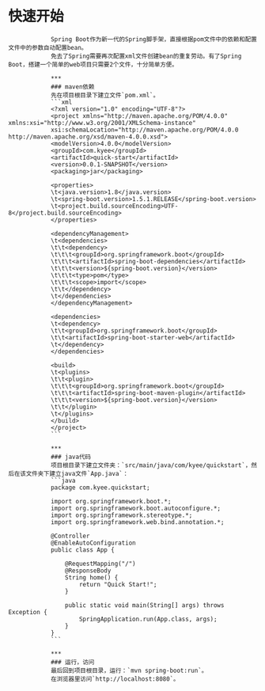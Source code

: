 快速开始
===
                Spring Boot作为新一代的Spring脚手架，直接根据pom文件中的依赖和配置文件中的参数自动配置bean。
                免去了Spring需要再次配置xml文件创建bean的重复劳动。有了Spring Boot，搭建一个简单的web项目只需要2个文件，十分简单方便。

                ***
                ### maven依赖
                先在项目根目录下建立文件`pom.xml`。
                ```xml
                <?xml version="1.0" encoding="UTF-8"?>
                <project xmlns="http://maven.apache.org/POM/4.0.0" xmlns:xsi="http://www.w3.org/2001/XMLSchema-instance"
                xsi:schemaLocation="http://maven.apache.org/POM/4.0.0 http://maven.apache.org/xsd/maven-4.0.0.xsd">
                <modelVersion>4.0.0</modelVersion>
                <groupId>com.kyee</groupId>
                <artifactId>quick-start</artifactId>
                <version>0.0.1-SNAPSHOT</version>
                <packaging>jar</packaging>
                 
                <properties>
                \t<java.version>1.8</java.version>
                \t<spring-boot.version>1.5.1.RELEASE</spring-boot.version>
                \t<project.build.sourceEncoding>UTF-8</project.build.sourceEncoding>
                </properties>
                 
                <dependencyManagement>
                \t<dependencies>
                \t\t<dependency>
                \t\t\t<groupId>org.springframework.boot</groupId>
                \t\t\t<artifactId>spring-boot-dependencies</artifactId>
                \t\t\t<version>${spring-boot.version}</version>
                \t\t\t<type>pom</type>
                \t\t\t<scope>import</scope>
                \t\t</dependency>
                \t</dependencies>
                </dependencyManagement>
                 
                <dependencies>
                \t<dependency>
                \t\t<groupId>org.springframework.boot</groupId>
                \t\t<artifactId>spring-boot-starter-web</artifactId>
                \t</dependency>
                </dependencies>
                 
                <build>
                \t<plugins>
                \t\t<plugin>
                \t\t\t<groupId>org.springframework.boot</groupId>
                \t\t\t<artifactId>spring-boot-maven-plugin</artifactId>
                \t\t\t<version>${spring-boot.version}</version>
                \t\t</plugin>
                \t</plugins>
                </build>
                </project>
                ```

                ***
                ### java代码
                项目根目录下建立文件夹：`src/main/java/com/kyee/quickstart`，然后在该文件夹下建立java文件`App.java`：
                ```java
                package com.kyee.quickstart;
                 
                import org.springframework.boot.*;
                import org.springframework.boot.autoconfigure.*;
                import org.springframework.stereotype.*;
                import org.springframework.web.bind.annotation.*;
                 
                @Controller
                @EnableAutoConfiguration
                public class App {
                 
                    @RequestMapping("/")
                    @ResponseBody
                    String home() {
                        return "Quick Start!";
                    }
                 
                    public static void main(String[] args) throws Exception {
                        SpringApplication.run(App.class, args);
                    }
                }
                ```

                ***
                ### 运行，访问
                最后回到项目根目录，运行：`mvn spring-boot:run`。
                在浏览器里访问`http://localhost:8080`。
